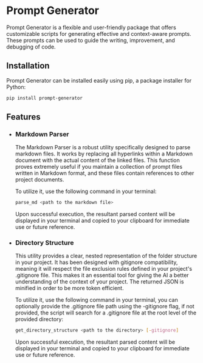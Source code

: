 # Prompt Generator

Prompt Generator is a flexible and user-friendly package that offers customizable scripts for generating effective and
context-aware prompts. These prompts can be used to guide the writing, improvement, and debugging of code.

## Installation

Prompt Generator can be installed easily using pip, a package installer for Python:

```bash
pip install prompt-generator
```

## Features

- ### Markdown Parser

  The Markdown Parser is a robust utility specifically designed to parse markdown files. It works by replacing all
  hyperlinks within a Markdown document with the actual content of the linked files. This function proves extremely
  useful if you maintain a collection of prompt files written in Markdown format, and these files contain references to
  other project documents.

  To utilize it, use the following command in your terminal:

  ```bash
  parse_md <path to the markdown file>
  ```

  Upon successful execution, the resultant parsed content will be displayed in your terminal and copied to your
  clipboard for immediate use or future reference.

- ### Directory Structure

  This utility provides a clear, nested representation of the folder structure
  in your project. It has been designed with gitignore compatibility, meaning it will respect the file exclusion rules
  defined in your project's .gitignore file. This makes it an essential tool for giving the AI a better understanding of
  the context of your project. The returned JSON is minified in order to be more token efficient.

  To utilize it, use the following command in your terminal, you can optionally provide the .gitignore file path using
  the -gitignore flag, if not provided, the script will search for a .gitignore file at the root level of the
  provided directory:

  ```bash
  get_directory_structure <path to the directory> [-gitignore]
  ```

  Upon successful execution, the resultant parsed content will be displayed in your terminal and copied to your
  clipboard for immediate use or future reference.
